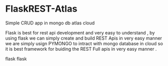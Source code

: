# FlaskREST-Atlas
Simple CRUD app in mongo db atlas cloud


Flask is best for rest api development and very easy to understand , by using flask we can simply create and build REST Apis in very easy manner we are simply usign PYMONGO to intract with mongo database in cloud so it is best framework for buiding the REST Full apis in very easy manner .

flask flask


  
